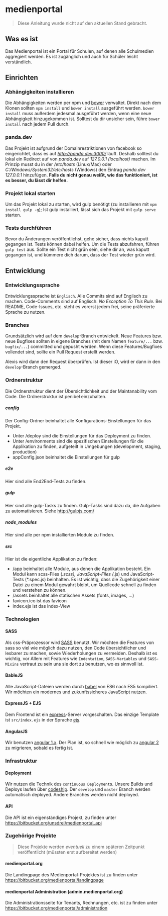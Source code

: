 # medienportal

> Diese Anleitung wurde nicht auf den aktuellen Stand gebracht.

## Was es ist

Das Medienportal ist ein Portal für Schulen, auf denen alle Schulmedien aggregiert werden. Es ist zugänglich und auch für Schüler leicht verständlich.

## Einrichten

### Abhängigkeiten installieren
Die Abhängigkeiten werden per npm und [bower](http://bower.io/) verwaltet. Direkt nach dem Klonen sollten `npm install` und `bower install` ausgeführt werden.
`bower install` muss außerdem jedesmal ausgeführt werden, wenn eine neue Abhängigkeit hinzugekommen ist.
Solltest du dir unsicher sein, führe `bower install` nach jedem Pull durch.

### panda.dev
Das Projekt ist aufgrund der Domainrestriktionen von facebook so eingerichtet, dass es auf *http://panda.dev:3000/* läuft.
Deshalb solltest du lokal ein Redirect auf von *panda.dev* auf *127.0.0.1 (localhost)* machen.
Im Prinzip musst du in der */etc/hosts* (Linux/Mac) oder *C:/Windows/System32/etc/hosts* (Windows) den Eintrag *panda.dev 127.0.0.1* hinzufügen.
**Falls du nicht genau weißt, wie das funktioniert, ist es besser, du lässt dir helfen.**

### Projekt lokal starten
Um das Projekt lokal zu starten, wird gulp benötigt (zu installieren mit `npm install gulp -g`);
Ist gulp installiert, lässt sich das Projekt mit `gulp serve` starten.

### Tests durchführen
Bevor du Änderungen veröffentlichst, gehe sicher, dass nichts kaputt gegangen ist. Tests können dabei helfen. Um die Tests abzufahren,
führen `gulp test` aus. Sollte ein Test nicht grün sein, siehe dir an, was kaputt gegangen ist, und kümmere dich darum,
dass der Test wieder grün wird.

## Entwicklung

### Entwicklungssprache
Entwicklungssprache ist `Englisch`. Alle Commits sind auf Englisch zu machen. Code-Comments sind auf Englisch. *No Exception To This Rule.*
Bei README, Code-Issues, etc. steht es vorerst jedem frei, seine präferierte Sprache zu nutzen.

### Branches
Grundsätzlich wird auf dem `develop`-Branch entwickelt.
Neue Features bzw. neue Bugfixes sollten in eigene Branches (mit dem Namen `feature/...` bzw. `bugfix/...`) committed und gepusht werden. Wenn diese Features/Bugfixes vollendet sind, sollte ein Pull Request erstellt werden.

Alexis wird dann den Request überprüfen. Ist dieser iO, wird er dann in den `develop`-Branch gemerged.

### Ordnerstruktur

Die Ordnerstruktur dient der Übersichtlichkeit und der Maintanability vom Code. Die Ordnerstruktur ist penibel einzuhalten.

##### config
Der Config-Ordner beinhaltet alle Konfigurations-Einstellungen für das Projekt.
* Unter /deploy sind die Einstellungen für das Deployment zu finden.
* Unter /environments sind die spezifischen Einstellungen für die Applikation zu finden, aufgeteilt in Umgebungen (development, staging, production)
* appConfig.json beinhaltet die Einstellungen für gulp

##### e2e
Hier sind alle End2End-Tests zu finden.

##### gulp
Hier sind alle gulp-Tasks zu finden. Gulp-Tasks sind dazu da, die Aufgaben zu automatisieren. Siehe http://gulpjs.com/

##### node_modules
Hier sind alle per npm installierten Module zu finden.

##### src
Hier ist die eigentliche Applikation zu finden:
* /app beinhaltet alle Module, aus denen die Applikation besteht. Ein Modul kann scss-Files (*.scss), JavaScript-Files (*.js) und JavaScript-Tests (*.spec.js) beinhalten. Es ist wichtig, dass die Zugehörigkeit einer Datei zu einem Modul gewahrt bleibt, um Quellcode schnell zu finden und verstehen zu können.
* /assets beinhaltet alle statischen Assets (fonts, images, ...)
* favicon.ico ist das favicon
* index.ejs ist das index-View

### Technologien

#### SASS
Als css-Präprozessor wird [SASS](http://sass-lang.com/) benutzt. Wir möchten die Features von sass so viel wie möglich dazu nutzen, den Code übersichtlicher und lesbarer zu machen, sowie Wiederholungen zu vermeiden.
Deshalb ist es wichtig, vor Allem mit Features wie `Indentation`, `SASS-Variables` und `SASS-Mixins` vertraut zu sein uns sie dort zu benutzen, wo es sinnvoll ist.

#### BableJS
Alle JavaScript-Dateien werden durch [babel](https://babeljs.io/) von ES6 nach ES5 kompiliert. Wir möchten ein modernes und zukunftssicheres JavaScript nutzen.

#### ExpressJS + EJS
Dem Frontend ist ein [express](http://expressjs.com)-Server vorgeschalten.
Das einzige Template ist `src/index.ejs` in der Sprache [ejs](http://www.embeddedjs.com).

#### AngularJS
Wir benutzen [angular 1.x](http://angularjs.org). Der Plan ist, so schnell wie möglich zu [angular 2](http://angular.io) zu migrieren, sobald es fertig ist.

### Infrastruktur

#### Deployment
Wir nutzen die Technik des `continuous Deployment`s. Unsere Builds und Deploys laufen über [codeship](https://codeship.io).
Der `develop` und `master` Branch werden automatisch deployed. Andere Branches werden nicht deployed.

#### API
Die API ist ein eigenständiges Projekt, zu finden unter https://bitbucket.org/unsdrei/medienportal_api


### Zugehörige Projekte

> Diese Projekte werden *eventuell* zu einem späteren Zeitpunkt veröffentlicht (müssten erst aufbereitet werden)

#### medienportal.org
Die Landingpage des Medienportal-Projektes ist zu finden unter https://bitbucket.org/medienportal/landingpage

#### medienportal Administration (admin.medienportal.org)
Die Administrationsseite für Tenants, Rechnungen, etc. ist zu finden unter https://bitbucket.org/medienportal/administration
